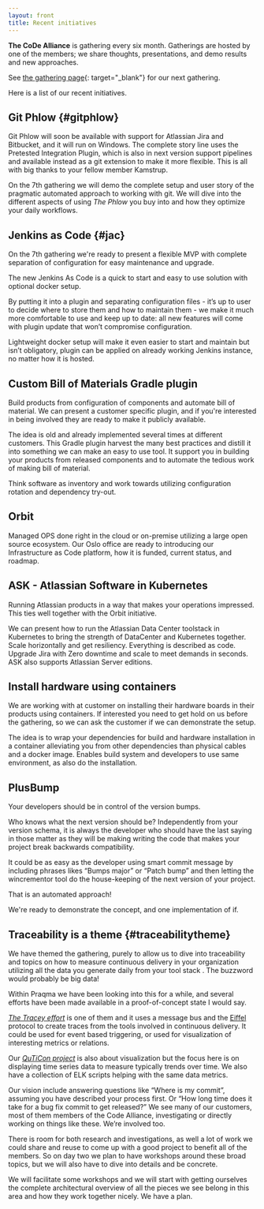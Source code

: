 ```yaml
---
layout: front
title: Recent initiatives
---
```


**The CoDe Alliance** is gathering every six month. Gatherings are hosted by one of the members; we share thoughts, presentations, and demo results and new approaches.

See [the gathering page]({{site.url}}/gatherings){: target="\_blank"} for our next gathering.

Here is a list of our recent initiatives.

## Git Phlow {#gitphlow}

Git Phlow will soon be available with support for Atlassian Jira and Bitbucket, and it will run on Windows. The complete story line uses the Pretested Integration Plugin, which is also in next version support pipelines and available instead as a git extension to make it more flexible. This is all with big thanks to your fellow member Kamstrup.

On the 7th gathering we will demo the complete setup and user story of the pragmatic automated approach to working with git.
We will dive into the different aspects of using _The Phlow_ you buy into and how they optimize your daily workflows.

## Jenkins as Code {#jac}

On the 7th gathering we're ready to present a flexible MVP with complete separation of configuration for easy maintenance and upgrade.

The new Jenkins As Code is a quick to start and easy to use solution with optional docker setup.

By putting it into a plugin and separating configuration files - it’s up to user to decide where to store them and how to maintain them - we make it much more comfortable to use and keep up to date: all new features will come with plugin update that won’t compromise configuration.

Lightweight docker setup will make it even easier to start and maintain but isn’t obligatory, plugin can be applied on already working Jenkins instance, no matter how it is hosted.

## Custom Bill of Materials Gradle plugin

Build products from configuration of components and automate bill of material. We can present a customer specific plugin, and if you're interested in being involved they are ready to make it publicly available.

The idea is old and already implemented several times at different customers. This Gradle plugin harvest the many best practices and distill it into something we can make an easy to use tool. It support you in building your products from released components and to automate the tedious work of making bill of material.

Think software as inventory and work towards utilizing configuration rotation and dependency try-out.


## Orbit

Managed OPS done right in the cloud or on-premise utilizing a large open source ecosystem. Our Oslo office are ready to introducing our Infrastructure as Code platform, how it is funded, current status, and roadmap.

## ASK - Atlassian Software in Kubernetes

Running Atlassian products in a way that makes your operations impressed. This ties well together with the Orbit initiative.

We can present how to run the Atlassian Data Center toolstack in Kubernetes to bring the strength of DataCenter and Kubernetes together. Scale horizontally and get resiliency. Everything is described as code. Upgrade Jira with Zero downtime and scale to meet demands in seconds. ASK also supports Atlassian Server editions.

## Install hardware using containers

We are working with at customer on installing their hardware boards in their products using containers. If interested you need to get hold on us before the gathering, so we can ask the customer if we can demonstrate the setup.

The idea is to wrap your dependencies for build and hardware installation in a container alleviating you from other dependencies than physical cables and a docker image. Enables build system and developers to use same environment, as also do the installation.

## PlusBump

Your developers should be in control of the version bumps.

Who knows what the next version should be? Independently from your version schema, it is always the developer who should have the last saying in those matter as they will be making writing the code that makes your project break backwards compatibility.

It could be as easy as the developer using smart commit message by including phrases likes “Bumps major” or “Patch bump” and then letting the wincrementor tool do the house-keeping of the next version of your project.

That is an automated approach!

We're ready to demonstrate the concept, and one implementation of if.

## Traceability is a theme {#traceabilitytheme}

We have themed the gathering, purely to allow us to dive into traceability and topics on how to measure continuous delivery in your organization utilizing all the data you generate daily from your tool stack . The buzzword would probably be big data!

Within Praqma we have been looking into this for a while, and several efforts have been made available in a proof-of-concept state I would say.

*[The Tracey effort](https://github.com/Praqma?utf8=%E2%9C%93&q=tracey&type=&language=)* is one of them and it uses a message bus and the [Eiffel](https://github.com/Ericsson/eiffel-remrem) protocol to create traces from the tools involved in continuous delivery. It could be used for event based triggering, or used for visualization of interesting metrics or relations.

Our *[QuTiCon project](https://github.com/Praqma/quticon_visualization)* is also about visualization but the focus here is on displaying  time series data  to measure typically trends over time. We also have a collection of ELK scripts helping with the same data metrics.

Our vision include answering questions like “Where is my commit”, assuming you have described your process first. Or “How long time does it take for a bug fix commit to get released?”
We see many of our customers, most of them members of the Code Alliance, investigating or directly working on things like these. We’re involved too.

There is room for both research and investigations, as well a lot of work we could share and reuse to come up with a good project to benefit all of the members. So on day two we plan to have workshops around these broad topics, but we will also have to dive into details and be concrete.

We will facilitate some workshops and we will start with getting ourselves the complete architectural overview of all the pieces we see belong in this area and how they work together nicely. We have a plan.

